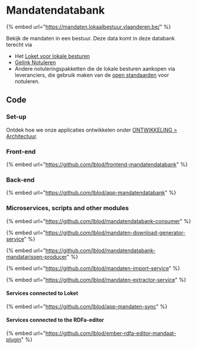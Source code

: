 # Mandatendatabank

{% embed url="https://mandaten.lokaalbestuur.vlaanderen.be/" %}

Bekijk de mandaten in een bestuur. Deze data komt in deze databank terecht via

* Het [Loket voor lokale besturen](../loket-voor-lokale-besturen/)
* [Gelink Notuleren](../gelinkt-notuleren/)
* Andere notuleringspakketten die de lokale besturen aankopen via leveranciers, die gebruik maken van de [open standaarden](https://lokaalbestuur.vlaanderen.be/lokale-besluiten-als-gelinkte-open-data/open-standaarden-en-technische-specificaties) voor notuleren.

## Code

### Set-up

Ontdek hoe we onze applicaties ontwikkelen onder [ONTWIKKELING &gt; Architectuur](../../ontwikkeling/architectuur/).

### Front-end

{% embed url="https://github.com/lblod/frontend-mandatendatabank" %}

### Back-end

{% embed url="https://github.com/lblod/app-mandatendatabank" %}

### Microservices, scripts and other modules

{% embed url="https://github.com/lblod/mandatendatabank-consumer" %}

{% embed url="https://github.com/lblod/mandaten-download-generator-service" %}

{% embed url="https://github.com/lblod/mandatendatabank-mandatarissen-producer" %}

{% embed url="https://github.com/lblod/mandaten-import-service" %}

{% embed url="https://github.com/lblod/mandaten-extractor-service" %}

#### Services connected to Loket

{% embed url="https://github.com/lblod/app-mandaten-sync" %}

#### Services connected to the RDFa-editor

{% embed url="https://github.com/lblod/ember-rdfa-editor-mandaat-plugin" %}





